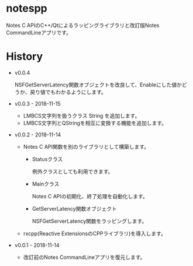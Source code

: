 # notespp
Notes C APIのC++/Qtによるラッピングライブラリと改訂版Notes CommandLineアプリです。

# History

* v0.0.4

  NSFGetServerLatency関数オブジェクトを改良して、Enableにした値かどうか、戻り値でもわかるようにします。

* v0.0.3 - 2018-11-15

  * LMBCS文字列を扱うクラス String を追加します。
  * LMBCS文字列とQStringを相互に変換する機能を追加します。


* v0.0.2 - 2018-11-14

  * Notes C API関数を別のライブラリとして構築します。
    * Statusクラス

      例外クラスとしても利用できます。

    * Mainクラス

      Notes C APIの初期化、終了処理を自動化します。

    * GetServerLatency関数オブジェクト

      NSFGetServerLatency関数をラッピングします。

  * rxcpp(Reactive ExtensionsのCPPライブラリ)を導入します。


* v0.0.1 - 2018-11-14

  * 改訂前のNotes CommandLineアプリを復元します。
